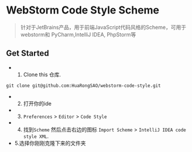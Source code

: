# WebStorm Code Style Scheme
> 针对于JetBrains产品，用于前端JavaScript代码风格的Scheme，可用于webstorm和 PyCharm,IntelliJ IDEA, PhpStorm等


## Get Started
- 1. Clone this 仓库.
```shell
git clone git@github.com:HuaRongSAO/webstorm-code-style.git
```
- 2. 打开你的ide
- 3.  `Preferences` > `Editor` > `Code Style`
- 4. 找到`Scheme` 然后点击右边的图标 `Import Scheme` > `IntelliJ IDEA code style XML`.
- 5.选择你刚刚克隆下来的文件夹
